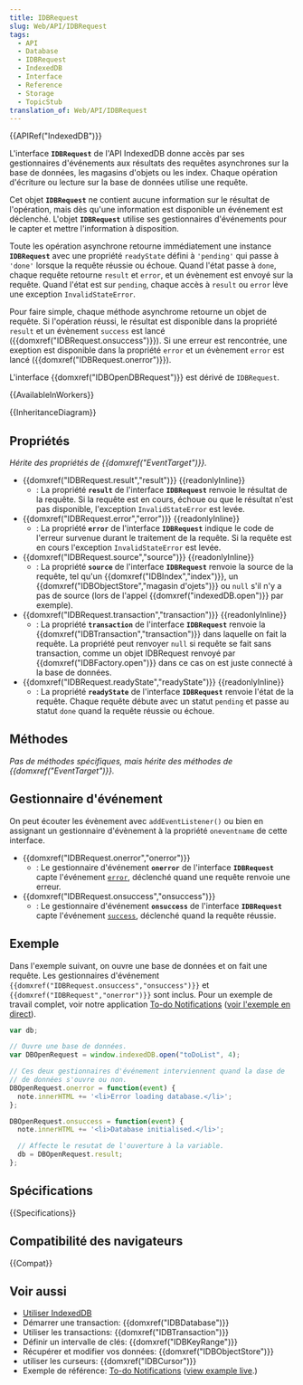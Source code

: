 ```yaml
---
title: IDBRequest
slug: Web/API/IDBRequest
tags:
  - API
  - Database
  - IDBRequest
  - IndexedDB
  - Interface
  - Reference
  - Storage
  - TopicStub
translation_of: Web/API/IDBRequest
---
```


{{APIRef("IndexedDB")}}

L'interface **`IDBRequest`** de l'API IndexedDB donne accès par ses gestionnaires d'événements aux résultats des requêtes asynchrones sur la base de données, les magasins d'objets ou les index. Chaque opération d'écriture ou lecture sur la base de données utilise une requête.

Cet objet **`IDBRequest`** ne contient aucune information sur le résultat de l'opération, mais dès qu'une information est disponible un événement est déclenché. L'objet **`IDBRequest`** utilise ses gestionnaires d'événements pour le capter et mettre l'information à disposition.

Toute les opération asynchrone retourne immédiatement une instance **`IDBRequest`** avec une propriété `readyState` défini à `'pending'` qui passe à `'done'` lorsque la requête réussie ou échoue. Quand l'état passe à `done`, chaque requête retourne `result` et `error`, et un évènement est envoyé sur la requête. Quand l'état est sur `pending`, chaque accès à `result` ou `error` lève une exception `InvalidStateError`.

Pour faire simple, chaque méthode asynchrome retourne un objet de requête. Si l'opération réussi, le résultat est disponible dans la propriété `result` et un évènement `success` est lancé ({{domxref("IDBRequest.onsuccess")}}). Si une erreur est rencontrée, une exeption est disponible dans la propriété `error` et un évènement `error` est lancé ({{domxref("IDBRequest.onerror")}}).

L'interface {{domxref("IDBOpenDBRequest")}} est dérivé de `IDBRequest`.

{{AvailableInWorkers}}

{{InheritanceDiagram}}

## Propriétés

_Hérite des propriétés de {{domxref("EventTarget")}}._

- {{domxref("IDBRequest.result","result")}} {{readonlyInline}}
  - : La propriété **`result`** de l'interface **`IDBRequest`** renvoie le résultat de la requête. Si la requête est en cours, échoue ou que le résultat n'est pas disponible, l'exception `InvalidStateError` est levée.
- {{domxref("IDBRequest.error","error")}} {{readonlyInline}}
  - : La propriété **`error`** de l'interface **`IDBRequest`** indique le code de l'erreur survenue durant le traitement de la requête. Si la requête est en cours l'exception `InvalidStateError` est levée.
- {{domxref("IDBRequest.source","source")}} {{readonlyInline}}
  - : La propriété **`source`** de l'interface **`IDBRequest`** renvoie la source de la requête, tel qu'un {{domxref("IDBIndex","index")}}, un {{domxref("IDBObjectStore","magasin d'ojets")}} ou `null` s'il n'y a pas de source (lors de l'appel {{domxref("indexedDB.open")}} par exemple).
- {{domxref("IDBRequest.transaction","transaction")}} {{readonlyInline}}
  - : La propriété **`transaction`** de l'interface **`IDBRequest`** renvoie la {{domxref("IDBTransaction","transaction")}} dans laquelle on fait la requête. La propriété peut renvoyer `null` si requête se fait sans transaction, comme un objet IDBRequest renvoyé par {{domxref("IDBFactory.open")}} dans ce cas on est juste connecté à la base de données.
- {{domxref("IDBRequest.readyState","readyState")}} {{readonlyInline}}
  - : La propriété **`readyState`** de l'interface **`IDBRequest`** renvoie l'état de la requête. Chaque requête débute avec un statut `pending` et passe au statut `done` quand la requête réussie ou échoue.

## Méthodes

_Pas de méthodes spécifiques, mais hérite des méthodes de {{domxref("EventTarget")}}._

## Gestionnaire d'événement

On peut écouter les évènement avec `addEventListener()` ou bien en assignant un gestionnaire d'évènement à la propriété `oneventname` de cette interface.

- {{domxref("IDBRequest.onerror","onerror")}}
  - : Le gestionnaire d'événement **`onerror`** de l'interface **`IDBRequest`** capte l'événement [`error`](/fr/docs/Web/Events/error), déclenché quand une requête renvoie une erreur.
- {{domxref("IDBRequest.onsuccess","onsuccess")}}
  - : Le gestionnaire d'événement **`onsuccess`** de l'interface **`IDBRequest`** capte l'événement [`success`](/fr/docs/Web/Events/success), déclenché quand la requête réussie.

## Exemple

Dans l'exemple suivant, on ouvre une base de données et on fait une requête. Les gestionnaires d'événement `{{domxref("IDBRequest.onsuccess","onsuccess")}}` et `{{domxref("IDBRequest","onerror")}}` sont inclus. Pour un exemple de travail complet, voir notre application [To-do Notifications](https://github.com/mdn/to-do-notifications/) ([voir l'exemple en direct](http://mdn.github.io/to-do-notifications/)).

```js
var db;

// Ouvre une base de données.
var DBOpenRequest = window.indexedDB.open("toDoList", 4);

// Ces deux gestionnaires d'événement interviennent quand la dase de
// de données s'ouvre ou non.
DBOpenRequest.onerror = function(event) {
  note.innerHTML += '<li>Error loading database.</li>';
};

DBOpenRequest.onsuccess = function(event) {
  note.innerHTML += '<li>Database initialised.</li>';

  // Affecte le resutat de l'ouverture à la variable.
  db = DBOpenRequest.result;
};
```

## Spécifications

{{Specifications}}

## Compatibilité des navigateurs

{{Compat}}

## Voir aussi

- [Utiliser IndexedDB](/fr/docs/Web/API/IndexedDB_API/Using_IndexedDB)
- Démarrer une transaction: {{domxref("IDBDatabase")}}
- Utiliser les transactions: {{domxref("IDBTransaction")}}
- Définir un intervalle de clés: {{domxref("IDBKeyRange")}}
- Récupérer et modifier vos données: {{domxref("IDBObjectStore")}}
- utiliser les curseurs: {{domxref("IDBCursor")}}
- Exemple de référence: [To-do Notifications](https://github.com/mdn/to-do-notifications/tree/gh-pages) ([view example live](http://mdn.github.io/to-do-notifications/).)
